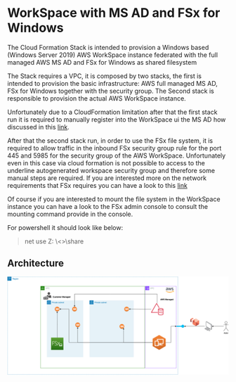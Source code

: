 #  WorkSpace with MS AD and FSx for Windows

The Cloud Formation Stack is intended to provision a Windows based (Windows Server 2019) AWS WorkSpace 
instance federated with the full managed AWS MS AD and FSx for Windows as shared filesystem  

The Stack requires a VPC, it is composed by two stacks, the first is intended to provision the basic infrastructure: 
AWS full managed MS AD, FSx for Windows together with the security group. The Second stack is responsible to provision the actual 
AWS WorkSpace instance.   

Unfortunately due to a CloudFormation limitation after that the first stack run it is required to manually register into the 
WorkSpace ui the MS AD how discussed in this [link](https://docs.aws.amazon.com/workspaces/latest/adminguide/register-deregister-directory.html).

After that the second stack run, in order to use the FSx file system, it is required to allow traffic in the inbound 
FSx security group rule for the port 445 and 5985 for the security group of the AWS WorkSpace. Unfortunately 
even in this case via cloud formation is not possible to access to the underline autogenerated workspace security group 
and therefore some manual steps are required. If you are interested more on the network requirements that FSx requires 
you can have a look to this [link](https://docs.aws.amazon.com/fsx/latest/WindowsGuide/limit-access-security-groups.html)

Of course if you are interested to mount the file system in the WorkSpace instance you can have a look to the FSx 
admin console to consult the mounting command provide in the console.

For powershell it should look like below:

> net use Z: \\<<your-fsx>>\share

## Architecture

![architecture.png](architecture.png)